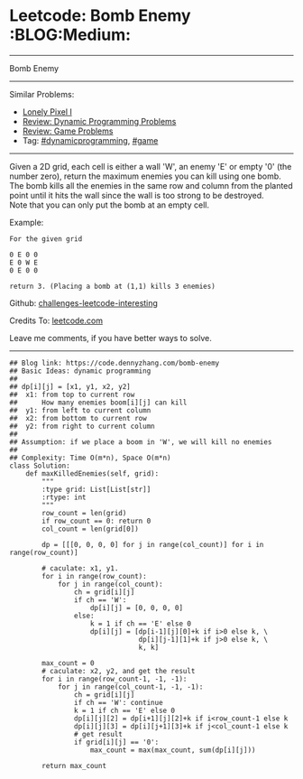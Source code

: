 # Leetcode: Bomb Enemy     :BLOG:Medium:


---

Bomb Enemy  

---

Similar Problems:  
-   [Lonely Pixel I](https://code.dennyzhang.com/lonely-pixel-i)
-   [Review: Dynamic Programming Problems](https://code.dennyzhang.com/review-dynamicprogramming)
-   [Review: Game Problems](https://code.dennyzhang.com/review-game)
-   Tag: [#dynamicprogramming](https://code.dennyzhang.com/tag/dynamicprogramming), [#game](https://code.dennyzhang.com/tag/game)

---

Given a 2D grid, each cell is either a wall 'W', an enemy 'E' or empty '0' (the number zero), return the maximum enemies you can kill using one bomb.  
The bomb kills all the enemies in the same row and column from the planted point until it hits the wall since the wall is too strong to be destroyed.  
Note that you can only put the bomb at an empty cell.  

Example:  

    For the given grid
    
    0 E 0 0
    E 0 W E
    0 E 0 0
    
    return 3. (Placing a bomb at (1,1) kills 3 enemies)

Github: [challenges-leetcode-interesting](https://github.com/DennyZhang/challenges-leetcode-interesting/tree/master/bomb-enemy)  

Credits To: [leetcode.com](https://leetcode.com/problems/bomb-enemy/description/)  

Leave me comments, if you have better ways to solve.  

---

    ## Blog link: https://code.dennyzhang.com/bomb-enemy
    ## Basic Ideas: dynamic programming
    ##
    ## dp[i][j] = [x1, y1, x2, y2]
    ##  x1: from top to current row
    ##      How many enemies boom[i][j] can kill
    ##  y1: from left to current column
    ##  x2: from bottom to current row
    ##  y2: from right to current column
    ##
    ## Assumption: if we place a boom in 'W', we will kill no enemies
    ##
    ## Complexity: Time O(m*n), Space O(m*n)
    class Solution:
        def maxKilledEnemies(self, grid):
            """
            :type grid: List[List[str]]
            :rtype: int
            """
            row_count = len(grid)
            if row_count == 0: return 0
            col_count = len(grid[0])
    
            dp = [[[0, 0, 0, 0] for j in range(col_count)] for i in range(row_count)]
    
            # caculate: x1, y1. 
            for i in range(row_count):
                for j in range(col_count):
                    ch = grid[i][j]
                    if ch == 'W':
                        dp[i][j] = [0, 0, 0, 0]
                    else:
                        k = 1 if ch == 'E' else 0
                        dp[i][j] = [dp[i-1][j][0]+k if i>0 else k, \
                                    dp[i][j-1][1]+k if j>0 else k, \
                                    k, k]
    
            max_count = 0
            # caculate: x2, y2, and get the result
            for i in range(row_count-1, -1, -1):
                for j in range(col_count-1, -1, -1):
                    ch = grid[i][j]
                    if ch == 'W': continue
                    k = 1 if ch == 'E' else 0
                    dp[i][j][2] = dp[i+1][j][2]+k if i<row_count-1 else k
                    dp[i][j][3] = dp[i][j+1][3]+k if j<col_count-1 else k
                    # get result
                    if grid[i][j] == '0':
                        max_count = max(max_count, sum(dp[i][j]))
    
            return max_count